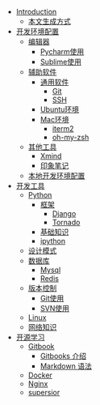 - [Introduction](README.md)
    - [本文生成方式](introduce.md) 
- [开发环境配置]()
    - [编辑器]()
        - [Pycharm使用]()
        - [Sublime使用]()
    - [辅助软件]()
        - [通用软件]()
            - [Git]()
            - [SSH]()
        - [Ubuntu环境]()
        - [Mac环境]()
            - [iterm2]()
            - [oh-my-zsh]()
    - [其他工具]()
        - [Xmind]()
        - [印象笔记]()
    - [本地开发环境配置]()
- [开发工具]()
    - [Python]()
        - [框架]()
            - [Django]()
            - [Tornado]() 
        - [基础知识]()
        - [ipython]()
    - [设计模式]() 
    - [数据库]()
        - [Mysql]() 
        - [Redis]()
    - [版本控制]() 
        - [Git使用]() 
        - [SVN使用]()
    - [Linux]()
    - [网络知识]() 
- [开源学习]()
    - [Gitbook]()
        - [Gitbooks 介绍]()
        - [Markdown 语法]()
    - [Docker]()
    - [Nginx]()
    - [supersior]()